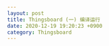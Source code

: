 ```yaml
---
layout: post
title: Thingsboard (一) 编译运行
date: 2020-12-19 19:20:23 +0900
category: Thingsboard
---
```

<!--stackedit_data:
eyJoaXN0b3J5IjpbMTM3MzIyOTA2MF19
-->